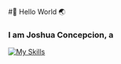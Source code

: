 #👋 Hello World 🌏

### I am Joshua Concepcion, a

[![My Skills](https://skillicons.dev/icons?i=html,css,js,ts,php,laravel,flutter&perline=10)](https://skillicons.dev)
